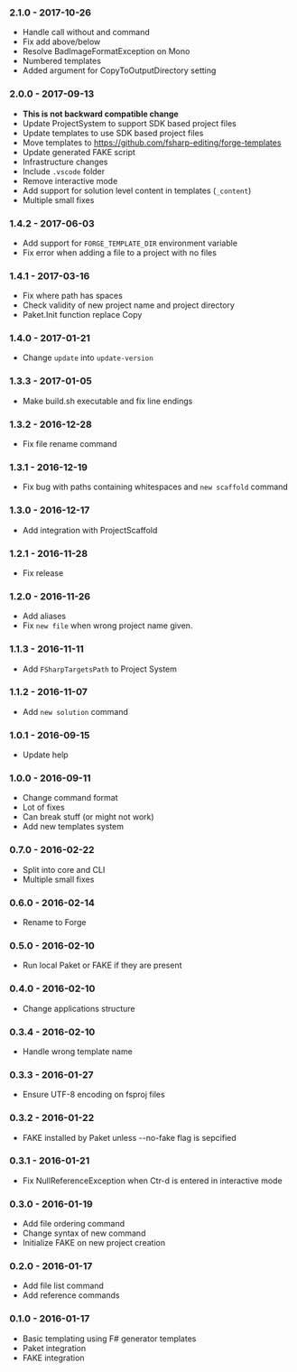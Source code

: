 ### 2.1.0 - 2017-10-26
* Handle call without and command
* Fix add above/below
* Resolve BadImageFormatException on Mono
* Numbered templates
* Added argument for CopyToOutputDirectory setting

### 2.0.0 - 2017-09-13
* **This is not backward compatible change**
* Update ProjectSystem to support SDK based project files
* Update templates to use SDK based project files
* Move templates to https://github.com/fsharp-editing/forge-templates
* Update generated FAKE script
* Infrastructure changes
* Include `.vscode` folder
* Remove interactive mode
* Add support for solution level content in templates (`_content`)
* Multiple small fixes

### 1.4.2 - 2017-06-03
* Add support for `FORGE_TEMPLATE_DIR` environment variable
* Fix error when adding a file to a project with no files

### 1.4.1 - 2017-03-16
* Fix where path has spaces
* Check validity of new project name and project directory
* Paket.Init function replace Copy

### 1.4.0 - 2017-01-21
* Change `update` into `update-version`

### 1.3.3 - 2017-01-05
* Make build.sh executable and fix line endings

### 1.3.2 - 2016-12-28
* Fix file rename command

### 1.3.1 - 2016-12-19
* Fix bug with paths containing whitespaces and `new scaffold` command

### 1.3.0 - 2016-12-17
* Add integration with ProjectScaffold

### 1.2.1 - 2016-11-28
* Fix release

### 1.2.0 - 2016-11-26
* Add aliases
* Fix `new file` when wrong project name given.

### 1.1.3 - 2016-11-11
* Add `FSharpTargetsPath` to Project System

### 1.1.2 - 2016-11-07
* Add `new solution` command

### 1.0.1 - 2016-09-15
* Update help

### 1.0.0 - 2016-09-11
* Change command format
* Lot of fixes
* Can break stuff (or might not work)
* Add new templates system

### 0.7.0 - 2016-02-22
* Split into core and CLI
* Multiple small fixes

### 0.6.0 - 2016-02-14
* Rename to Forge

### 0.5.0 - 2016-02-10
* Run local Paket or FAKE if they are present

### 0.4.0 - 2016-02-10
* Change applications structure

### 0.3.4 - 2016-02-10
* Handle wrong template name

### 0.3.3 - 2016-01-27
* Ensure UTF-8 encoding on fsproj files

### 0.3.2 - 2016-01-22
* FAKE installed by Paket unless --no-fake flag is sepcified

### 0.3.1 - 2016-01-21
* Fix NullReferenceException when Ctr-d is entered in interactive mode

### 0.3.0 - 2016-01-19
* Add file ordering command
* Change syntax of new command
* Initialize FAKE on new project creation

### 0.2.0 - 2016-01-17
* Add file list command
* Add reference commands

### 0.1.0 - 2016-01-17
* Basic templating using F# generator templates
* Paket integration
* FAKE integration
